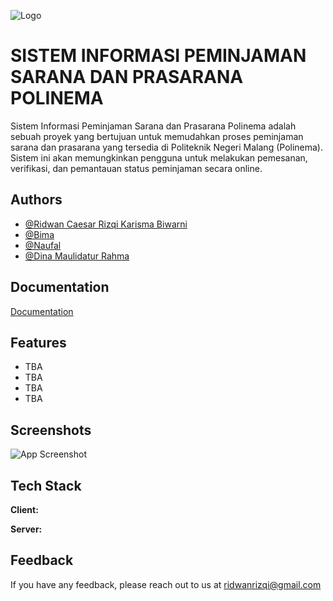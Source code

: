 
![Logo](https://1.bp.blogspot.com/-F59L2ow8zLU/XeSAK0KZRdI/AAAAAAAADLo/m4AbDXebWCMkcQyox2-8XDsiuepde4_qACLcBGAsYHQ/s1600/Politeknik%2BNegeri%2BMalang.png)


# SISTEM INFORMASI PEMINJAMAN SARANA DAN PRASARANA POLINEMA

Sistem Informasi Peminjaman Sarana dan Prasarana Polinema adalah sebuah proyek yang bertujuan untuk memudahkan proses peminjaman sarana dan prasarana yang tersedia di Politeknik Negeri Malang (Polinema). Sistem ini akan memungkinkan pengguna untuk melakukan pemesanan, verifikasi, dan pemantauan status peminjaman secara online.



## Authors

- [@Ridwan Caesar Rizqi Karisma Biwarni ](https://github.com/RidwanRizqi)
- [@Bima ](https://github.com/BimaBayuUWUUU)
- [@Naufal](https://github.com/NFalah25)
- [@Dina Maulidatur Rahma](https://github.com/dinamrahma25)



## Documentation

[Documentation](https://linktodocumentation)


## Features

- TBA
- TBA
- TBA
- TBA


## Screenshots

![App Screenshot](https://via.placeholder.com/468x300?text=App+Screenshot+Here)

## Tech Stack

**Client:** 

**Server:** 


## Feedback

If you have any feedback, please reach out to us at ridwanrizqi@gmail.com


